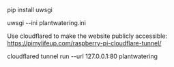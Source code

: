 pip install uwsgi

uwsgi --ini plantwatering.ini

Use cloudflared to make the website publicly accessible: https://pimylifeup.com/raspberry-pi-cloudflare-tunnel/

cloudflared tunnel run --url 127.0.0.1:80 plantwatering
